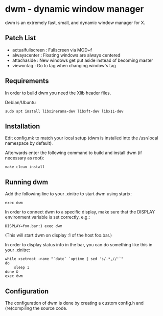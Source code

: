 # dwm - dynamic window manager

dwm is an extremely fast, small, and dynamic window manager for X.

## Patch List

- actualfullscreen : Fullscreen via MOD+f
- alwayscenter : Floating windows are always centered
- attachaside : New windows get put aside instead of becoming master
- viewontag : Go to tag when changing window's tag

## Requirements

In order to build dwm you need the Xlib header files.

Debian/Ubuntu
```
sudo apt install libxinerama-dev libxft-dev libx11-dev
```

## Installation

Edit config.mk to match your local setup (dwm is installed into
the /usr/local namespace by default).

Afterwards enter the following command to build and install dwm (if
necessary as root):

    make clean install

## Running dwm

Add the following line to your .xinitrc to start dwm using startx:

    exec dwm

In order to connect dwm to a specific display, make sure that
the DISPLAY environment variable is set correctly, e.g.:

    DISPLAY=foo.bar:1 exec dwm

(This will start dwm on display :1 of the host foo.bar.)

In order to display status info in the bar, you can do something
like this in your .xinitrc:

    while xsetroot -name "`date` `uptime | sed 's/.*,//'`"
    do
    	sleep 1
    done &
    exec dwm

## Configuration

The configuration of dwm is done by creating a custom config.h
and (re)compiling the source code.
